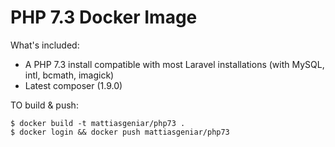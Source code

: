 # PHP 7.3 Docker Image

What's included:
- A PHP 7.3 install compatible with most Laravel installations (with MySQL, intl, bcmath, imagick)
- Latest composer (1.9.0)

TO build & push:

```
$ docker build -t mattiasgeniar/php73 .
$ docker login && docker push mattiasgeniar/php73
```